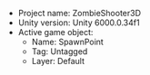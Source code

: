 <!-- UNITY CODE ASSIST INSTRUCTIONS START -->
- Project name: ZombieShooter3D
- Unity version: Unity 6000.0.34f1
- Active game object:
  - Name: SpawnPoint
  - Tag: Untagged
  - Layer: Default
<!-- UNITY CODE ASSIST INSTRUCTIONS END -->